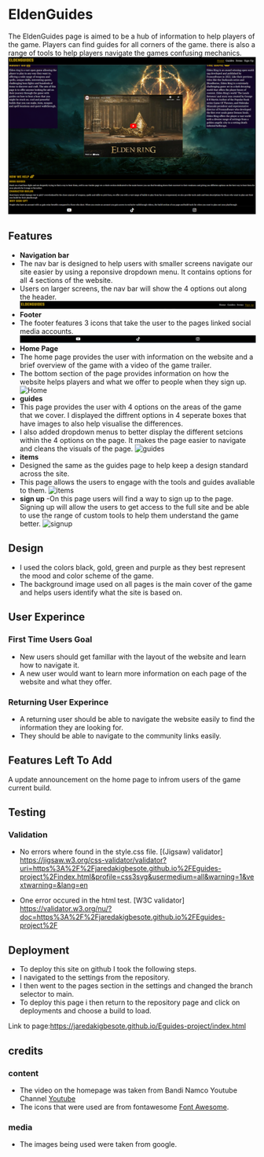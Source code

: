 # EldenGuides

The EldenGuides page is aimed to be a hub of information to help players of the game. Players can find guides for all corners of the game. there is also a range of tools to help players navigate the games confusing mechanics.
  ![Main](https://github.com/jaredakigbesote/Eguides-project/blob/main/assets/media/main.PNG)

## Features

- __Navigation bar__
- The nav bar is designed to help users with smaller screens navigate our site easier by using a reponsive dropdown menu. It contains options for all 4 sections of the website.
- Users on larger screens, the nav bar will show the 4 options out along the header.
   ![Nav Bar](https://github.com/jaredakigbesote/Eguides-project/blob/main/assets/media/navv.PNG)
- __Footer__
- The footer features 3 icons that take the user to the pages linked social media accounts.
   ![footer](https://github.com/jaredakigbesote/Eguides-project/blob/main/assets/media/nav.PNG)
- __Home Page__
- The home page provides the user with information on the website and a brief overview of the game with a video of the game trailer.
- The bottom section of the page provides information on how the website helps players and what we offer to people when they sign up.
   ![Home](https://github.com/jaredakigbesote/Eguides-project/blob/main/assets/media/home%20page.PNG)
- __guides__
- This page provides the user with 4 options on the areas of the game that we cover. I displayed the diffrent options in 4 seperate boxes that have images to also help visualise the differences.
- I also added dropdown menus to better display the different setcions within the 4 options on the page. It makes the page easier to navigate and cleans the visuals of the page.
   ![guides](https://github.com/jaredakigbesote/Eguides-project/blob/main/assets/media/guides.PNG)
- __items__
- Designed the same as the guides page to help keep a design standard across the site.
- This page allows the users to engage with the tools and guides avaliable to them.
   ![items](https://github.com/jaredakigbesote/Eguides-project/blob/main/assets/media/items.PNG)
- __sign up__
-On this page users will find a way to sign up to the page. Signing up will allow the users to get access to the full site and be able to use the range of custom tools to help them understand the game better.
   ![signup](https://github.com/jaredakigbesote/Eguides-project/blob/main/assets/media/sign%20up.PNG)

## Design
- I used the colors black, gold, green and purple as they best represent the mood and color scheme of the game.
- The background image used on all pages is the main cover of the game and helps users identify what the site is based on.

## User Experince

###  First Time Users Goal
- New users should get famillar with the layout of the website and learn how to navigate it.
- A new user would want to learn more information on each page of the website and what they offer.

### Returning User Experince
- A returning user should be able to navigate the website easily to find the information they are looking for.
- They should be able to navigate to the community links easily.

## Features Left To Add
A update announcement on the home page to infrom users of the game current build.

## Testing
### Validation
- No errors where found in the style.css file. [(Jigsaw) validator] https://jigsaw.w3.org/css-validator/validator?uri=https%3A%2F%2Fjaredakigbesote.github.io%2FEguides-project%2Findex.html&profile=css3svg&usermedium=all&warning=1&vextwarning=&lang=en

- One error occured in the html test. [W3C validator] https://validator.w3.org/nu/?doc=https%3A%2F%2Fjaredakigbesote.github.io%2FEguides-project%2F

## Deployment

- To deploy this site on github I took the following steps.
- I navigated to the settings from the repository.
- I then went to the pages section in the settings and changed the branch selector to main.
- To deploy this page i then return to the repository page and click on deployments and choose a build to load.

Link to page:https://jaredakigbesote.github.io/Eguides-project/index.html

## credits

### content
- The video on the homepage was taken from Bandi Namco Youtube Channel [Youtube](https://www.youtube.com/@BandaiNamcoEntertainmentEurope)
- The icons that were used are from fontawesome [Font Awesome](https://fontawesome.com/).

### media 
- The images being used were taken from google.